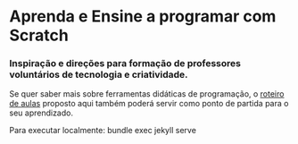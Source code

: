 # Aprenda e Ensine a programar com Scratch

### Inspiração e direções para formação de professores voluntários de tecnologia e criatividade.

Se quer saber mais sobre ferramentas didáticas de programação, o [roteiro de aulas](https://nocedan.github.io/seeds/) proposto aqui também poderá servir como ponto de partida para o seu aprendizado.

Para executar localmente: bundle exec jekyll serve
